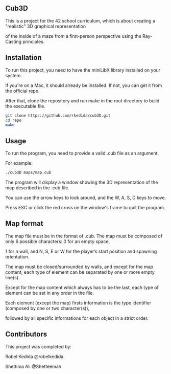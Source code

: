 ## Cub3D

This is a project for the 42 school curriculum, which is about creating a "realistic" 3D graphical representation

of the inside of a maze from a first-person perspective using the Ray-Casting principles.

## Installation
To run this project, you need to have the miniLibX library installed on your system.

If you're on a Mac, it should already be installed. If not, you can get it from the official repo.

After that, clone the repository and run make in the root directory to build the executable file.
```sh
git clone https://github.com/rkedida/cub3D.git
cd repo
make
```

## Usage
To run the program, you need to provide a valid .cub file as an argument.

For example:
```sh
./cub3D maps/map.cub
```
The program will display a window showing the 3D representation of the map described in the .cub file.

You can use the arrow keys to look around, and the W, A, S, D keys to move.

Press ESC or click the red cross on the window's frame to quit the program.

## Map format
The map file must be in the format of .cub. The map must be composed of only 6 possible characters: 0 for an empty space,

1 for a wall, and N, S, E or W for the player’s start position and spawning orientation.

The map must be closed/surrounded by walls, and except for the map content, each type of element can be separated by one or more empty line(s).

Except for the map content which always has to be the last, each type of element can be set in any order in the file.

Each element (except the map) firsts information is the type identifier (composed by one or two character(s)),

followed by all specific informations for each object in a strict order.

## Contributors
This project was completed by:

Robel Kedida @robelkedida

Shettima Ali @Shetteemah

